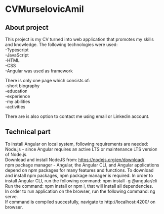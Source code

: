 # CVMurselovicAmil


## About project

This project is my CV turned into web application that promotes my skills and knowledge.
The following technologies were used: <br>
-Typescript <br>
-JavaScript <br>
-HTML <br>
-CSS <br>
-Angular was used as framework  <br>

There is only one page which consists of: <br>
-short biography <br>
-education <br>
-experience <br>
-my abilities <br>
-activities  <br>

There are is also option to contact me using email or Linkedin account.

## Technical part

To install Angular on local system, following requirements are needed: <br>
Node.js - since Angular requires an active LTS or maintenance LTS version of Node.js. <br>
Download and install NodeJS from: https://nodejs.org/en/download/ <br>
npm package manager - Angular, the Angular CLI, and Angular applications depend on npm packages for many features and functions. To download and install npm packages, npm package manager is required. In order to install Angular CLI, run the following command: npm install -g @angular/cli <br>
Run the command: npm install or npm i, that will install all dependencies. <br>
In order to run application on the browser, run the following command: ng serve. <br>
If command is compiled succesfully, navigate to http://localhost:4200/ on browser.

